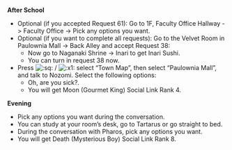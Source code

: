 **After School**

- Optional (if you accepted Request 61): Go to 1F, Faculty Office Hallway -> Faculty Office -> Pick any options you want.
- Optional (if you want to complete all requests): Go to the Velvet Room in Paulownia Mall -> Back Alley and accept Request 38:
  - Now go to Naganaki Shrine -> Inari to get Inari Sushi.
  - You can turn in request 38 now.
- Press ![:sq:](https://www.powerpyx.com/wp-includes/images/smilies/square.png) / ![:x1:](https://www.powerpyx.com/wp-includes/images/smilies/x1.png) select “Town Map”, then select “Paulownia Mall”, and talk to Nozomi. Select the following options:
  - Oh, are you sick?.
  - You will get Moon (Gourmet King) Social Link Rank 4.

**Evening**

- Pick any options you want during the conversation.
- You can study at your room’s desk, go to Tartarus or go straight to bed.
- During the conversation with Pharos, pick any options you want.
- You will get Death (Mysterious Boy) Social Link Rank 8.
